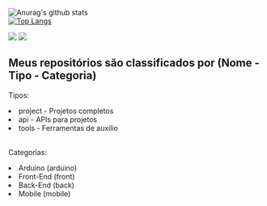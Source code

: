 ![Anurag's github stats](https://github-readme-stats.vercel.app/api?username=lulucasalves&theme=dark&count_private=true&show_icons=true&title_color=6bf2a5&icon_color=6bf2a5&line_height=20)
<br>
[![Top Langs](https://github-readme-stats.vercel.app/api/top-langs/?username=lulucasalves&theme=dark&layout=compact&show_icons=true&title_color=6bf2a5&icon_color=6bf2a5)](https://github.com/anuraghazra/github-readme-stats)

[<img src="https://img.shields.io/badge/LinkedIn-0077B5?style=for-the-badge&logo=linkedin&logoColor=white" />](https://www.linkedin.com/in/lulucasalves/)
[<img
  src="https://img.shields.io/badge/instagram-%23E4405F.svg?&style=for-the-badge&logo=instagram&logoColor=white"
/>](https://www.instagram.com/lulucasalves/)
<br/>



<h2>Meus repositórios são classificados por (Nome - Tipo - Categoria)</h2>
<p>Tipos:</p>
<li>project - Projetos completos</li>
<li>api - APIs para projetos</li>
<li>tools - Ferramentas de auxílio</li>
<br/>
<p>Categorias:</p>
<li>Arduino (arduino)</li>
<li>Front-End (front)</li>
<li>Back-End (back)</li>
<li>Mobile (mobile) </li>
